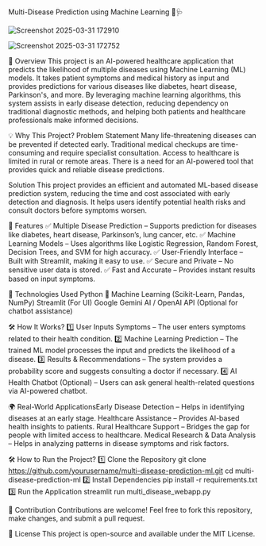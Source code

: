 Multi-Disease Prediction using Machine Learning 🏥🩺

![Screenshot 2025-03-31 172910](https://github.com/user-attachments/assets/2b982a44-3bcf-4bef-a618-2da8d788720e)

![Screenshot 2025-03-31 172752](https://github.com/user-attachments/assets/691b29a5-0c97-4a7d-9f45-34782f109ae4)

📌 Overview
This project is an AI-powered healthcare application that predicts the likelihood of multiple diseases using Machine Learning (ML) models. It takes patient symptoms and medical history as input and provides predictions for various diseases like diabetes, heart disease, Parkinson's, and more.
By leveraging machine learning algorithms, this system assists in early disease detection, reducing dependency on traditional diagnostic methods, and helping both patients and healthcare professionals make informed decisions.

💡 Why This Project?
Problem Statement
Many life-threatening diseases can be prevented if detected early.
Traditional medical checkups are time-consuming and require specialist consultation.
Access to healthcare is limited in rural or remote areas.
There is a need for an AI-powered tool that provides quick and reliable disease predictions.

Solution
This project provides an efficient and automated ML-based disease prediction system, reducing the time and cost associated with early detection and diagnosis. It helps users identify potential health risks and consult doctors before symptoms worsen.

🚀 Features
✅ Multiple Disease Prediction – Supports prediction for diseases like diabetes, heart disease, Parkinson’s, lung cancer, etc.
✅ Machine Learning Models – Uses algorithms like Logistic Regression, Random Forest, Decision Trees, and SVM for high accuracy.
✅ User-Friendly Interface – Built with Streamlit, making it easy to use.
✅ Secure and Private – No sensitive user data is stored.
✅ Fast and Accurate – Provides instant results based on input symptoms.

🔬 Technologies Used
Python 🐍
Machine Learning (Scikit-Learn, Pandas, NumPy)
Streamlit (For UI)
Google Gemini AI / OpenAI API (Optional for chatbot assistance)

🛠 How It Works?
1️⃣ User Inputs Symptoms – The user enters symptoms related to their health condition.
2️⃣ Machine Learning Prediction – The trained ML model processes the input and predicts the likelihood of a disease.
3️⃣ Results & Recommendations – The system provides a probability score and suggests consulting a doctor if necessary.
4️⃣ AI Health Chatbot (Optional) – Users can ask general health-related questions via AI-powered chatbot.

🌍 Real-World ApplicationsEarly Disease Detection – Helps in identifying diseases at an early stage.
Healthcare Assistance – Provides AI-based health insights to patients.
Rural Healthcare Support – Bridges the gap for people with limited access to healthcare.
Medical Research & Data Analysis – Helps in analyzing patterns in disease symptoms and risk factors.

🛠 How to Run the Project?
1️⃣ Clone the Repository
git clone https://github.com/yourusername/multi-disease-prediction-ml.git
cd multi-disease-prediction-ml
2️⃣ Install Dependencies
pip install -r requirements.txt
3️⃣ Run the Application
streamlit run multi_disease_webapp.py

🤝 Contribution
Contributions are welcome! Feel free to fork this repository, make changes, and submit a pull request.

📜 License
This project is open-source and available under the MIT License.
